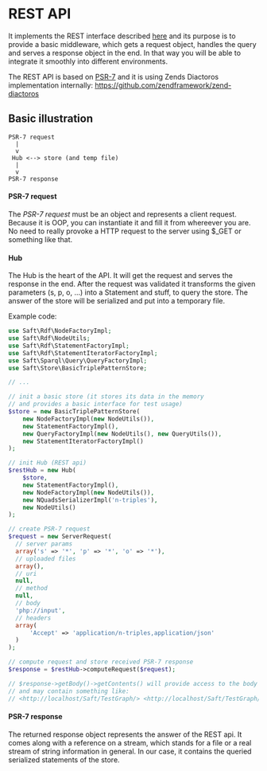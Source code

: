 # REST API

It implements the REST interface described [here](http://safting.github.io/doc/restinterface/triplestore/) and  its purpose is to provide a basic middleware, which gets a request object, handles the query and serves a response object in the end. In that way you will be able to integrate it smoothly into different environments.

The REST API is based on [PSR-7](http://www.php-fig.org/psr/psr-7/) and it is using Zends Diactoros implementation internally: https://github.com/zendframework/zend-diactoros

## Basic illustration

```
PSR-7 request
  |
  v
 Hub <--> store (and temp file)
  |
  v
PSR-7 response
```

#### PSR-7 request

The *PSR-7 request* must be an object and represents a client request. Because it is OOP, you can instantiate it and fill it from whereever you are. No need to really provoke a HTTP request to the server using $_GET or something like that.

#### Hub

The Hub is the heart of the API. It will get the request and serves the response in the end. After the request was validated it transforms the given parameters (s, p, o, ...) into a Statement and stuff, to query the store. The answer of the store will be serialized and put into a temporary file.

Example code:

```php
use Saft\Rdf\NodeFactoryImpl;
use Saft\Rdf\NodeUtils;
use Saft\Rdf\StatementFactoryImpl;
use Saft\Rdf\StatementIteratorFactoryImpl;
use Saft\Sparql\Query\QueryFactoryImpl;
use Saft\Store\BasicTriplePatternStore;

// ...

// init a basic store (it stores its data in the memory
// and provides a basic interface for test usage)
$store = new BasicTriplePatternStore(
    new NodeFactoryImpl(new NodeUtils()),
    new StatementFactoryImpl(),
    new QueryFactoryImpl(new NodeUtils(), new QueryUtils()),
    new StatementIteratorFactoryImpl()
);

// init Hub (REST api)
$restHub = new Hub(
    $store,
    new StatementFactoryImpl(),
    new NodeFactoryImpl(new NodeUtils()),
    new NQuadsSerializerImpl('n-triples'),
    new NodeUtils()
);

// create PSR-7 request
$request = new ServerRequest(
  // server params
  array('s' => '*', 'p' => '*', 'o' => '*'),
  // uploaded files
  array(),
  // uri
  null,
  // method
  null,
  // body
  'php://input',
  // headers
  array(
      'Accept' => 'application/n-triples,application/json'
  )
);

// compute request and store received PSR-7 response
$response = $restHub->computeRequest($request);

// $response->getBody()->getContents() will provide access to the body of the response
// and may contain something like:
// <http://localhost/Saft/TestGraph/> <http://localhost/Saft/TestGraph/> <http://localhost/Saft/TestGraph/> .
```

#### PSR-7 response

The returned response object represents the answer of the REST api. It comes along with a reference on a stream, which stands for a file or a real stream of string information in general. In our case, it contains the queried serialized statements of the store.
